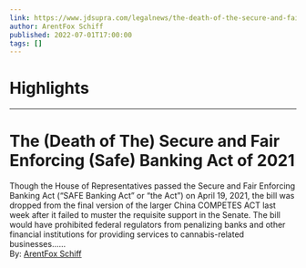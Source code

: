 ```yaml
---
link: https://www.jdsupra.com/legalnews/the-death-of-the-secure-and-fair-2755747/
author: ArentFox Schiff
published: 2022-07-01T17:00:00
tags: []
---
```

# Highlights


---
# The (Death of The) Secure and Fair Enforcing (Safe) Banking Act of 2021
Though the House of Representatives passed the Secure and Fair Enforcing Banking Act (“SAFE Banking Act” or “the Act”) on April 19, 2021, the bill was dropped from the final version of the larger China COMPETES ACT last week after it failed to muster the requisite support in the Senate. The bill would have prohibited federal regulators from penalizing banks and other financial institutions for providing services to cannabis-related businesses......  
By: [ArentFox Schiff](https://www.jdsupra.com/profile/arentfox_schiff/)